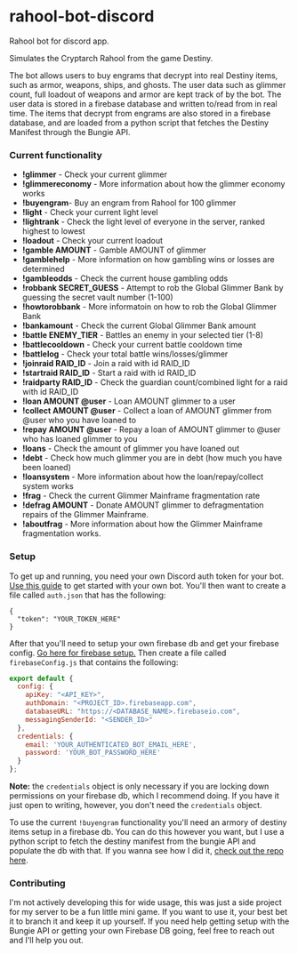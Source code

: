 # rahool-bot-discord
Rahool bot for discord app.

Simulates the Cryptarch Rahool from the game Destiny.

The bot allows users to buy engrams that decrypt into real Destiny items, such as armor, weapons, ships, and ghosts. The user data such as glimmer count,
full loadout of weapons and armor are kept track of by the bot. The user data is stored in a firebase database and written to/read from in real time. The items that decrypt from engrams
are also stored in a firebase database, and are loaded from a python script that fetches the Destiny Manifest through the Bungie API.

### Current functionality

* **!glimmer** - Check your current glimmer
* **!glimmereconomy** - More information about how the glimmer economy works
* **!buyengram**- Buy an engram from Rahool for 100 glimmer
* **!light** - Check your current light level
* **!lightrank** - Check the light level of everyone in the server, ranked highest to lowest
* **!loadout** - Check your current loadout
* **!gamble AMOUNT** - Gamble AMOUNT of glimmer
* **!gamblehelp** - More information on how gambling wins or losses are determined
* **!gambleodds** - Check the current house gambling odds
* **!robbank SECRET_GUESS** - Attempt to rob the Global Glimmer Bank by guessing the secret vault number (1-100)
* **!howtorobbank** - More informatoin on how to rob the Global Glimmer Bank
* **!bankamount** - Check the current Global Glimmer Bank amount
* **!battle ENEMY_TIER** - Battles an enemy in your selected tier (1-8)
* **!battlecooldown** - Check your current battle cooldown time
* **!battlelog** - Check your total battle wins/losses/glimmer
* **!joinraid RAID_ID** - Join a raid with id RAID_ID
* **!startraid RAID_ID** - Start a raid with id RAID_ID
* **!raidparty RAID_ID** - Check the guardian count/combined light for a raid with id RAID_ID
* **!loan AMOUNT @user** - Loan AMOUNT glimmer to a user
* **!collect AMOUNT @user** - Collect a loan of AMOUNT glimmer from @user who you have loaned to
* **!repay AMOUNT @user** - Repay a loan of AMOUNT glimmer to @user who has loaned glimmer to you
* **!loans** - Check the amount of glimmer you have loaned out
* **!debt** - Check how much glimmer you are in debt (how much you have been loaned)
* **!loansystem** - More information about how the loan/repay/collect system works
* **!frag** - Check the current Glimmer Mainframe fragmentation rate
* **!defrag AMOUNT** - Donate AMOUNT glimmer to defragmentation repairs of the Glimmer Mainframe.
* **!aboutfrag** - More information about how the Glimmer Mainframe fragmentation works.

### Setup

To get up and running, you need your own Discord auth token for your bot. [Use this guide](https://medium.com/@renesansz/tutorial-creating-a-simple-discord-bot-9465a2764dc0) to get started with your own bot. You'll then want to create a file called `auth.json` that has the following:  

```
{
  "token": "YOUR_TOKEN_HERE"
}
```

After that you'll need to setup your own firebase db and get your firebase config. [Go here for firebase setup.](https://firebase.google.com/docs/web/setup?authuser=0) Then create a file called `firebaseConfig.js` that contains the following: 

```js
export default {
  config: {
    apiKey: "<API_KEY>",
    authDomain: "<PROJECT_ID>.firebaseapp.com",
    databaseURL: "https://<DATABASE_NAME>.firebaseio.com",
    messagingSenderId: "<SENDER_ID>"
  },
  credentials: {
    email: 'YOUR_AUTHENTICATED_BOT_EMAIL_HERE',
    password: 'YOUR_BOT_PASSWORD_HERE'
  }
};
```

**Note:** the `credentials` object is only necessary if you are locking down permissions on your firebase db, which I recommend doing. If you have it just open to writing, however, you don't need the `credentials` object.

To use the current `!buyengram` functionality you'll need an armory of destiny items setup in a firebase db. You can do this however you want, but I use a python script to fetch the destiny manifest from the bungie API and populate the db with that. If you wanna see how I did it, [check out the repo here](https://github.com/MrDoctorJ/destiny-armory-generator/tree/master).


### Contributing

I'm not actively developing this for wide usage, this was just a side project for my server to be a fun little mini game. If you want to use it, your best bet it to branch it and keep it up yourself. If you need help getting setup with the Bungie API or getting your own Firebase DB going, feel free to reach out and I'll help you out.

